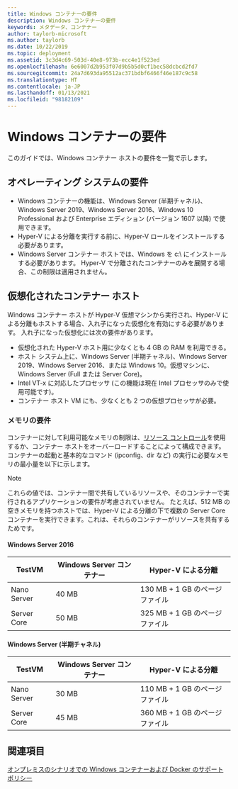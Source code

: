 ```yaml
---
title: Windows コンテナーの要件
description: Windows コンテナーの要件
keywords: メタデータ、コンテナー
author: taylorb-microsoft
ms.author: taylorb
ms.date: 10/22/2019
ms.topic: deployment
ms.assetid: 3c3d4c69-503d-40e8-973b-ecc4e1f523ed
ms.openlocfilehash: 6e6007d2b953f07d9b5b5d0cf1bec58dcbcd2fd7
ms.sourcegitcommit: 24a7d693da95512ac371bdbf6466f46e187c9c58
ms.translationtype: HT
ms.contentlocale: ja-JP
ms.lasthandoff: 01/13/2021
ms.locfileid: "98182109"
---
```

# <a name="windows-container-requirements"></a>Windows コンテナーの要件

このガイドでは、Windows コンテナー ホストの要件を一覧で示します。

## <a name="operating-system-requirements"></a>オペレーティング システムの要件

- Windows コンテナーの機能は、Windows Server (半期チャネル)、Windows Server 2019、Windows Server 2016、Windows 10 Professional および Enterprise エディション (バージョン 1607 以降) で使用できます。
- Hyper-V による分離を実行する前に、Hyper-V ロールをインストールする必要があります。
- Windows Server コンテナー ホストでは、Windows を c:\ にインストールする必要があります。 Hyper-V で分離されたコンテナーのみを展開する場合、この制限は適用されません。

## <a name="virtualized-container-hosts"></a>仮想化されたコンテナー ホスト

Windows コンテナー ホストが Hyper-V 仮想マシンから実行され、Hyper-V による分離もホストする場合、入れ子になった仮想化を有効にする必要があります。 入れ子になった仮想化には次の要件があります。

- 仮想化された Hyper-V ホスト用に少なくとも 4 GB の RAM を利用できる。
- ホスト システム上に、Windows Server (半期チャネル)、Windows Server 2019、Windows Server 2016、または Windows 10。仮想マシンに、Windows Server (Full または Server Core)。
- Intel VT-x に対応したプロセッサ (この機能は現在 Intel プロセッサのみで使用可能です)。
- コンテナー ホスト VM にも、少なくとも 2 つの仮想プロセッサが必要。

### <a name="memory-requirements"></a>メモリの要件

コンテナーに対して利用可能なメモリの制限は、[リソース コントロール](../manage-containers/resource-controls.md)を使用するか、コンテナー ホストをオーバーロードすることによって構成できます。  コンテナーの起動と基本的なコマンド (ipconfig、dir など) の実行に必要なメモリの最小量を以下に示します。

>[!NOTE]
>これらの値では、コンテナー間で共有しているリソースや、そのコンテナーで実行されるアプリケーションの要件が考慮されていません。  たとえば、512 MB の空きメモリを持つホストでは、Hyper-V による分離の下で複数の Server Core コンテナーを実行できます。これは、それらのコンテナーがリソースを共有するためです。

#### <a name="windows-server-2016"></a>Windows Server 2016

| TestVM  | Windows Server コンテナー | Hyper-V による分離    |
| ----------- | ------------------------ | -------------------- |
| Nano Server | 40 MB                     | 130 MB + 1 GB のページファイル |
| Server Core | 50 MB                     | 325 MB + 1 GB のページファイル |

#### <a name="windows-server-semi-annual-channel"></a>Windows Server (半期チャネル)

| TestVM  | Windows Server コンテナー | Hyper-V による分離    |
| ----------- | ------------------------ | -------------------- |
| Nano Server | 30 MB                     | 110 MB + 1 GB のページファイル |
| Server Core | 45 MB                     | 360 MB + 1 GB のページファイル |

## <a name="see-also"></a>関連項目

[オンプレミスのシナリオでの Windows コンテナーおよび Docker のサポート ポリシー](https://support.microsoft.com/help/4489234/support-policy-for-windows-containers-and-docker-on-premises)